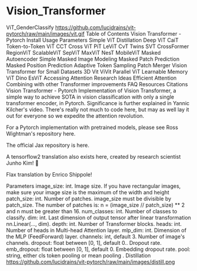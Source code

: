 # Vision_Transformer
ViT_GenderClassify
https://github.com/lucidrains/vit-pytorch/raw/main/images/vit.gif
Table of Contents
Vision Transformer - Pytorch
Install
Usage
Parameters
Simple ViT
Distillation
Deep ViT
CaiT
Token-to-Token ViT
CCT
Cross ViT
PiT
LeViT
CvT
Twins SVT
CrossFormer
RegionViT
ScalableViT
SepViT
MaxViT
NesT
MobileViT
Masked Autoencoder
Simple Masked Image Modeling
Masked Patch Prediction
Masked Position Prediction
Adaptive Token Sampling
Patch Merger
Vision Transformer for Small Datasets
3D Vit
ViVit
Parallel ViT
Learnable Memory ViT
Dino
EsViT
Accessing Attention
Research Ideas
Efficient Attention
Combining with other Transformer improvements
FAQ
Resources
Citations
Vision Transformer - Pytorch
Implementation of Vision Transformer, a simple way to achieve SOTA in vision classification with only a single transformer encoder, in Pytorch. Significance is further explained in Yannic Kilcher's video. There's really not much to code here, but may as well lay it out for everyone so we expedite the attention revolution.

For a Pytorch implementation with pretrained models, please see Ross Wightman's repository here.

The official Jax repository is here.

A tensorflow2 translation also exists here, created by research scientist Junho Kim! 🙏

Flax translation by Enrico Shippole!


Parameters
image_size: int.
Image size. If you have rectangular images, make sure your image size is the maximum of the width and height
patch_size: int.
Number of patches. image_size must be divisible by patch_size.
The number of patches is:  n = (image_size // patch_size) ** 2 and n must be greater than 16.
num_classes: int.
Number of classes to classify.
dim: int.
Last dimension of output tensor after linear transformation nn.Linear(..., dim).
depth: int.
Number of Transformer blocks.
heads: int.
Number of heads in Multi-head Attention layer.
mlp_dim: int.
Dimension of the MLP (FeedForward) layer.
channels: int, default 3.
Number of image's channels.
dropout: float between [0, 1], default 0..
Dropout rate.
emb_dropout: float between [0, 1], default 0.
Embedding dropout rate.
pool: string, either cls token pooling or mean pooling
.
Distillation
https://github.com/lucidrains/vit-pytorch/raw/main/images/distill.png

